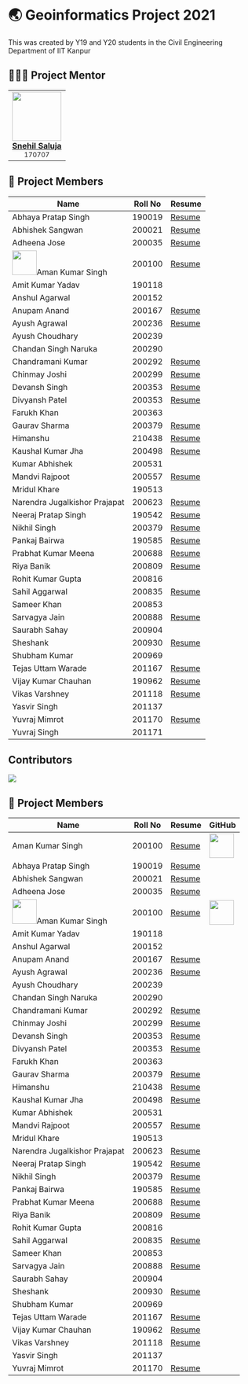 # 🌏 Geoinformatics Project 2021

This was created by Y19 and Y20 students in the Civil Engineering Department of IIT Kanpur

## 👨🏻‍🏫 Project Mentor

<table>
    <tr>
        <td align="center"><a href="https://github.com/simpleesnehil"><img
                    src="https://avatars.githubusercontent.com/u/86979316?v=4" width="100px;" alt="" /><br><b>Snehil Saluja</b></a><br><sub>170707</sub></td>
    </tr>
</table>

## 👥 Project Members

| Name                                                                                                      | Roll No | Resume                                                                                          |
| --------------------------------------------------------------------------------------------------------- | ------- | ----------------------------------------------------------------------------------------------- |
| Abhaya Pratap Singh                                                                                       | 190019  | [Resume](https://drive.google.com/file/d/1tDHCM_zS5plcAhn1CY3C86Juf31Px6Tg/view?usp=sharing)    |
| Abhishek Sangwan                                                                                          | 200021  | [Resume](https://drive.google.com/file/d/1-igkARvEBN9q_FNoooMTC134hOJNDgiJ/view?usp=sharing)    |
| Adheena Jose                                                                                              | 200035  | [Resume](https://drive.google.com/file/d/1mVUWHN1iGrfThmykHKejaYySocsQ36YE/view?usp=sharing)    |
| <code><img src="https://avatars.githubusercontent.com/u/85317992?v=4" width="50;"></code>Aman Kumar Singh | 200100  | [Resume](https://amanks-20.github.io/GI_Project_Resume/)                                        |
| Amit Kumar Yadav                                                                                          | 190118  |
| Anshul Agarwal                                                                                            | 200152  |
| Anupam Anand                                                                                              | 200167  | [Resume](https://drive.google.com/file/d/1p4sI1Vk_mPUONu_MVNJxE-ID0OB0MJ34/view?usp=sharing)    |
| Ayush Agrawal                                                                                             | 200236  | [Resume](https://drive.google.com/file/d/1j8FM9x3Q_U-RvZj3BaKYTkL_TbxI4WQY/view?usp=sharing)    |
| Ayush Choudhary                                                                                           | 200239  |
| Chandan Singh Naruka                                                                                      | 200290  |
| Chandramani Kumar                                                                                         | 200292  | [Resume](https://drive.google.com/file/d/1DUpIZfPUG2aTcevTtKK0HanyY5GVPEV0/view?usp=sharinggit) |
| Chinmay Joshi                                                                                             | 200299  | [Resume](https://drive.google.com/file/d/1mJV2DacQmAwdDuxxEXZtW-eNvb9irxPd/view?usp=sharing)    |
| Devansh Singh                                                                                             | 200353  | [Resume](https://drive.google.com/file/d/1fPFgUAAfZsBgON3MA2myhk8ojRfUgt0n/view?usp=sharing)    |
| Divyansh Patel                                                                                            | 200353  | [Resume](https://drive.google.com/file/d/1mvGPpuJotvn-PSo2O9PnbHiB-845yiwe/view?usp=sharing)    |
| Farukh Khan                                                                                               | 200363  |
| Gaurav Sharma                                                                                             | 200379  | [Resume](https://drive.google.com/file/d/1jgNzGAasAQmqdBWB-uOG6JPGEAdREnPh/view?usp=sharing)    |
| Himanshu                                                                                                  | 210438  | [Resume](https://drive.google.com/file/d/1EBlO5ha7_4engy2LRMYfUdReU-MltSRk/view?usp=sharing%7D) |
| Kaushal Kumar Jha                                                                                         | 200498  | [Resume](https://drive.google.com/file/d/1qxpPeHLSjecauu5AifMIwbPmr6bgKI4E/view?usp=sharing)    |
| Kumar Abhishek                                                                                            | 200531  |
| Mandvi Rajpoot                                                                                            | 200557  | [Resume](https://drive.google.com/file/d/1PqsI74KCtEGDm0CZEEtwLK6gSKK_6p8o/view?usp=sharing)    |
| Mridul Khare                                                                                              | 190513  |
| Narendra Jugalkishor Prajapat                                                                             | 200623  | [Resume](https://drive.google.com/file/d/1TyEPpZjNkqFE5lxGvXP81roArF4AM7-9/view?usp=sharing)    |
| Neeraj Pratap Singh                                                                                       | 190542  | [Resume](https://drive.google.com/file/d/1p9GfxqEAnh_SqRimSOJG6BmtRxdLhzyl/view?usp=sharing)    |
| Nikhil Singh                                                                                              | 200379  | [Resume](https://drive.google.com/file/d/1F1tyQndbAyLrQaIEiACz83XO9nRc8r7W/view?usp=sharing)    |
| Pankaj Bairwa                                                                                             | 190585  | [Resume](https://drive.google.com/file/d/1dGCd8Y2NfJnbfV1vM1ZO56hE1S-06FUU/view?usp=sharing)    |
| Prabhat Kumar Meena                                                                                       | 200688  | [Resume](https://drive.google.com/file/d/1e4u5KwgAiNYbBG875S1VtIH5HAM3xryg/view?usp=sharing)    |
| Riya Banik                                                                                                | 200809  | [Resume](https://drive.google.com/file/d/1LCjo1HjDxm26GbAfJC5ApistPhlijgce/view?usp=sharing)    |
| Rohit Kumar Gupta                                                                                         | 200816  |
| Sahil Aggarwal                                                                                            | 200835  | [Resume](https://drive.google.com/file/d/12XShRVSO3fYJtLa8pkN7s82SiCDiqJTA/view?usp=sharing)    |
| Sameer Khan                                                                                               | 200853  |
| Sarvagya Jain                                                                                             | 200888  | [Resume](https://drive.google.com/file/d/1lCJagqwvorxojJ5PNaMe8RV0DdGXPnDu/view?usp=sharing)    |
| Saurabh Sahay                                                                                             | 200904  |
| Sheshank                                                                                                  | 200930  | [Resume](https://drive.google.com/file/d/1Gv48voubAl9lH-iznfhvQXjhwEqCJLpS/view?usp=sharing)    |
| Shubham Kumar                                                                                             | 200969  |
| Tejas Uttam Warade                                                                                        | 201167  | [Resume](https://drive.google.com/file/d/1LKImamNsgqJ5UtPV_uhCzL8JgQi9v-TI/view?usp=sharing)    |
| Vijay Kumar Chauhan                                                                                       | 190962  | [Resume](https://drive.google.com/file/d/1g70U5FN5xA_UcSogscn2iCDxeWvtUHNZ/view?usp=sharing)    |
| Vikas Varshney                                                                                            | 201118  | [Resume](https://drive.google.com/file/d/1B19lvUZuHajOzPiMGcVfmUG00Qih7K79/view?usp=sharing)    |
| Yasvir Singh                                                                                              | 201137  |
| Yuvraj Mimrot                                                                                             | 201170  | [Resume](https://drive.google.com/file/d/17FZWgH0-5KEvVzUK3ZAulg3bw4zoXewG/view?usp=sharing)    |
| Yuvraj Singh                                                                                              | 201171  |

## Contributors

<a href="https://github.com/mrsnhl/giproject/graphs/contributors"><img src="https://contrib.rocks/image?repo=mrsnhl/giproject"></a>

## 👥 Project Members

| Name             | Roll No | Resume                                                   | GitHub                                                                                                                               |
| ---------------- | ------- | -------------------------------------------------------- | ------------------------------------------------------------------------------------------------------------------------------------ |
| Aman Kumar Singh | 200100  | [Resume](https://amanks-20.github.io/GI_Project_Resume/) | <code><a href="https://github.com/amanks-20"><img src="https://avatars.githubusercontent.com/u/85317992?v=4" width="50;"></a></code> |
| Abhaya Pratap Singh | 190019 | [Resume](https://drive.google.com/file/d/1tDHCM_zS5plcAhn1CY3C86Juf31Px6Tg/view?usp=sharing) |
| Abhishek Sangwan | 200021 | [Resume](https://drive.google.com/file/d/1-igkARvEBN9q_FNoooMTC134hOJNDgiJ/view?usp=sharing) |
| Adheena Jose | 200035 | [Resume](https://drive.google.com/file/d/1mVUWHN1iGrfThmykHKejaYySocsQ36YE/view?usp=sharing) |
| <code><img src="https://avatars.githubusercontent.com/u/85317992?v=4" width="50;"></code>Aman Kumar Singh | 200100 | [Resume](https://amanks-20.github.io/GI_Project_Resume/) | <a href="https://github.com/amanks-20"><img src="https://avatars.githubusercontent.com/u/85317992?v=4" width="50;"></a> |
| Amit Kumar Yadav | 190118 |
| Anshul Agarwal | 200152 |
| Anupam Anand | 200167 | [Resume](https://drive.google.com/file/d/1p4sI1Vk_mPUONu_MVNJxE-ID0OB0MJ34/view?usp=sharing) |
| Ayush Agrawal | 200236 | [Resume](https://drive.google.com/file/d/1j8FM9x3Q_U-RvZj3BaKYTkL_TbxI4WQY/view?usp=sharing) |
| Ayush Choudhary | 200239 |
| Chandan Singh Naruka | 200290 |
| Chandramani Kumar | 200292 | [Resume](https://drive.google.com/file/d/1DUpIZfPUG2aTcevTtKK0HanyY5GVPEV0/view?usp=sharinggit) |
| Chinmay Joshi | 200299 | [Resume](https://drive.google.com/file/d/1mJV2DacQmAwdDuxxEXZtW-eNvb9irxPd/view?usp=sharing) |
| Devansh Singh | 200353 | [Resume](https://drive.google.com/file/d/1fPFgUAAfZsBgON3MA2myhk8ojRfUgt0n/view?usp=sharing) |
| Divyansh Patel | 200353 | [Resume](https://drive.google.com/file/d/1mvGPpuJotvn-PSo2O9PnbHiB-845yiwe/view?usp=sharing) |
| Farukh Khan | 200363 |
| Gaurav Sharma | 200379 | [Resume](https://drive.google.com/file/d/1jgNzGAasAQmqdBWB-uOG6JPGEAdREnPh/view?usp=sharing) |
| Himanshu | 210438 | [Resume](https://drive.google.com/file/d/1EBlO5ha7_4engy2LRMYfUdReU-MltSRk/view?usp=sharing%7D) |
| Kaushal Kumar Jha | 200498 | [Resume](https://drive.google.com/file/d/1qxpPeHLSjecauu5AifMIwbPmr6bgKI4E/view?usp=sharing) |
| Kumar Abhishek | 200531 |
| Mandvi Rajpoot | 200557 | [Resume](https://drive.google.com/file/d/1PqsI74KCtEGDm0CZEEtwLK6gSKK_6p8o/view?usp=sharing) |
| Mridul Khare | 190513 |
| Narendra Jugalkishor Prajapat | 200623 | [Resume](https://drive.google.com/file/d/1TyEPpZjNkqFE5lxGvXP81roArF4AM7-9/view?usp=sharing) |
| Neeraj Pratap Singh | 190542 | [Resume](https://drive.google.com/file/d/1p9GfxqEAnh_SqRimSOJG6BmtRxdLhzyl/view?usp=sharing) |
| Nikhil Singh | 200379 | [Resume](https://drive.google.com/file/d/1F1tyQndbAyLrQaIEiACz83XO9nRc8r7W/view?usp=sharing) |
| Pankaj Bairwa | 190585 | [Resume](https://drive.google.com/file/d/1dGCd8Y2NfJnbfV1vM1ZO56hE1S-06FUU/view?usp=sharing) |
| Prabhat Kumar Meena | 200688 | [Resume](https://drive.google.com/file/d/1e4u5KwgAiNYbBG875S1VtIH5HAM3xryg/view?usp=sharing) |
| Riya Banik | 200809 | [Resume](https://drive.google.com/file/d/1LCjo1HjDxm26GbAfJC5ApistPhlijgce/view?usp=sharing) |
| Rohit Kumar Gupta | 200816 |
| Sahil Aggarwal | 200835 | [Resume](https://drive.google.com/file/d/12XShRVSO3fYJtLa8pkN7s82SiCDiqJTA/view?usp=sharing) |
| Sameer Khan | 200853 |
| Sarvagya Jain | 200888 | [Resume](https://drive.google.com/file/d/1lCJagqwvorxojJ5PNaMe8RV0DdGXPnDu/view?usp=sharing) |
| Saurabh Sahay | 200904 |
| Sheshank | 200930 | [Resume](https://drive.google.com/file/d/1Gv48voubAl9lH-iznfhvQXjhwEqCJLpS/view?usp=sharing) |
| Shubham Kumar | 200969 |
| Tejas Uttam Warade | 201167 | [Resume](https://drive.google.com/file/d/1LKImamNsgqJ5UtPV_uhCzL8JgQi9v-TI/view?usp=sharing) |
| Vijay Kumar Chauhan | 190962 | [Resume](https://drive.google.com/file/d/1g70U5FN5xA_UcSogscn2iCDxeWvtUHNZ/view?usp=sharing) |
| Vikas Varshney | 201118 | [Resume](https://drive.google.com/file/d/1B19lvUZuHajOzPiMGcVfmUG00Qih7K79/view?usp=sharing) |
| Yasvir Singh | 201137 |
| Yuvraj Mimrot | 201170 | [Resume](https://drive.google.com/file/d/17FZWgH0-5KEvVzUK3ZAulg3bw4zoXewG/view?usp=sharing) |
